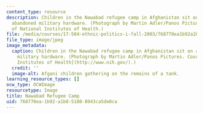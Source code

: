 ```yaml
---
content_type: resource
description: Children in the Nawabad refugee camp in Afghanistan sit on a piece of
  abandoned military hardware. (Photograph by Martin Adler/Panos Pictures. Courtesy
  of National Institutes of Health.)
file: /media/courses/17-504-ethnic-politics-i-fall-2003/768770ea1b92a1b851808943ca5de0ca_17-504f03.jpg
file_type: image/jpeg
image_metadata:
  caption: Children in the Nawabad refugee camp in Afghanistan sit on a piece of abandoned
    military hardware. (Photograph by Martin Adler/Panos Pictures. Courtesy of [National
    Institutes of Health](http://www.nih.gov/).)
  credit: ''
  image-alt: Afgani children gathering on the remains of a tank.
learning_resource_types: []
ocw_type: OCWImage
resourcetype: Image
title: Nawabad Refugee Camp
uid: 768770ea-1b92-a1b8-5180-8943ca5de0ca
---
```

